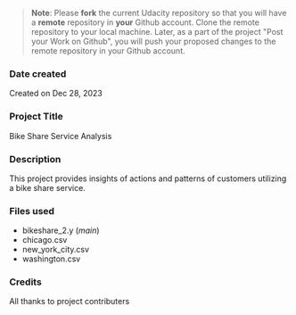 >**Note**: Please **fork** the current Udacity repository so that you will have a **remote** repository in **your** Github account. Clone the remote repository to your local machine. Later, as a part of the project "Post your Work on Github", you will push your proposed changes to the remote repository in your Github account.

### Date created
Created on Dec 28, 2023

### Project Title
Bike Share Service Analysis

### Description
This project provides insights of actions and patterns of customers utilizing a bike share service.

### Files used
- bikeshare_2.y (_main_)
- chicago.csv
- new_york_city.csv
- washington.csv

### Credits
All thanks to project contributers 